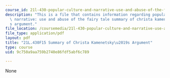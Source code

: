 ```yaml
---
course_id: 21l-430-popular-culture-and-narrative-use-and-abuse-of-the-fairy-tale-fall-2015
description: "This is a file that contains information regarding popular culture and\
  \ narrative: use and abuse of the fairy tale summary of christa kamenetsky\u2019\
  s argument."
file_location: /coursemedia/21l-430-popular-culture-and-narrative-use-and-abuse-of-the-fairy-tale-fall-2015/9c750a9aa759b2740e86fdf5abf6c789_MIT21L_430F15_Summary.pdf
file_type: application/pdf
layout: pdf
title: "21L.430F15 Summary of Christa Kamenetsky\u2019s Argument"
type: course
uid: 9c750a9aa759b2740e86fdf5abf6c789

---
```

None